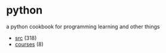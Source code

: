 # python
a python cookbook for programming learning and other things

+ [src](src/README.md) (318)
+ [courses](courses/README.md) (8)

